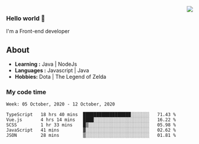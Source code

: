 <img align='right' src="https://github-readme-stats.vercel.app/api?username=jumodada&show_icons=true&theme=vue">

### Hello world 👋

I'm a Front-end developer 
    
## About
-  **Learning :** Java | NodeJs
-  **Languages :** Javascript | Java
-  **Hobbies:** Dota | The Legend of Zelda

### My code time

<!--START_SECTION:waka-->
```text
Week: 05 October, 2020 - 12 October, 2020

TypeScript   18 hrs 40 mins  ██████████████████░░░░░░░   71.43 % 
Vue.js       4 hrs 14 mins   ████░░░░░░░░░░░░░░░░░░░░░   16.22 % 
SCSS         1 hr 33 mins    █▒░░░░░░░░░░░░░░░░░░░░░░░   05.98 % 
JavaScript   41 mins         ▓░░░░░░░░░░░░░░░░░░░░░░░░   02.62 % 
JSON         28 mins         ▒░░░░░░░░░░░░░░░░░░░░░░░░   01.81 % 
```
<!--END_SECTION:waka-->
